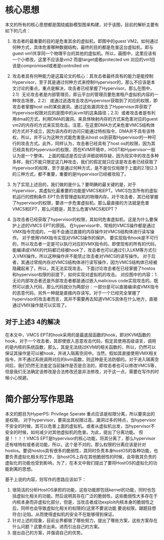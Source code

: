 # 核心思想 #
本文的所有的核心思想都是围绕威胁模型图来构建，对于该图，目前的解析主要有如下的几点：
1. 攻击者的最重要的目的是危害其余的虚拟机，即图中的guest VM2。如何通过何种方式，具体危害哪种数据结构，最终的目的都是危害这台虚拟机，即与guest vm1共享同一个物理平台的其他的虚拟机。所以，画图中，这里应该有一个小修改，这里不应该是vm2 而是target或者protected vm 对应的vm1应该是compromised或者是controlled vm
2. 攻击者具有何种能力是这篇论文的核心：其攻击者最终具有的能力是能控制Hypervisor，至于其是通过何种方式来控制Hypervisor的，那么不应该是本文讨论的重点，重点是解决，攻击者已经掌握了Hypervisor。那么在图中，2.1）无论攻击者是内部管理员，即云平台的管理员要危害租户虚拟机内容的一种攻击场景，2.2） 或通过逃逸攻击攻击Hypervisor获取到了对应的权限，即攻击者掌握host os的某些漏洞，通过这些漏洞攻击了Hypervisor并获取了Hypervisor权限对应的是图中的从vm1的这条路径；2.3）或者攻击者是有利用dma的方式，利用DMA的漏洞，来具体映射内存的方式来危害对应的guest vm2的内存的方式来实现攻击。注意，在这里DMA方式来危害VMCS结构体的方式并不成立，因为该内存的访问只能通过特权指令，DMA并不具有该特权，所以，并不认为这种方式能危害是从host os到获取Hypervisor的一种可行的攻击方式。此外，同样认为，攻击者已经具有了host os的权限，因为其已经具有的Hypervisor的权限，而在KVM环境中，HOST和Hypervisor一般认为是一个整体。
上面的描述是否应该详细说明存疑，因为现实中的攻击多种多样，我们不能只限定这几种攻击，我们的假定就只应该是攻击者已经获取了Hypervisor的权限，至于是通过何种方式，是不是仅仅局限于上面的2.1到2.3的三种方式，都不重要，重要的是Hypervisor已经被攻陷了。
3. 为了实现上述目的，我们做的是什么？要明确的最关键的是，对于Hypervisor，其虚拟化最重要的功能是VMCS和EPT。VMCS包含所有的虚拟机运行的控制条件.EPT负责管理虚拟机的物理内存。对于攻击者，其已经掌握了hypervisor的权限，要进一步危害虚拟机，那么最直接的方法就是危害VMCS和EPT，那么问题是，其怎么危害VMCS和EPT？

4. 当攻击者已经获取了hypervisor的权限，其如何危害虚拟机，这是为什么要保护上述的VMCS EPT的原因。
在hypervisor中，常规的VMCS操作都是通过VMX指令完成的，一般不会通过直接的内存操作对VMCS结构体进行读写操作。
对于使用VMX指令实现对VMCS操作的保护。
要实现指令hook是不可行的，所以攻击者一定是可以执行对应的VMX指令的。即使现有的所有的代码，能编译成VMX的代码都已经被hook了，攻击者也可以通过引入LKM等方式引入VMX操作。所以这种操作并不能禁止攻击者对VMCS的读写操作。
对于后者，其通过常规内存对VMCS结构体进行读写操作，因为VMCS结构体已经被隐藏起来了，所以，其无法实现攻击。
下面讨论攻击者在已经掌握了hostos和hypervisor权限的前提下，如何实现对虚拟机的攻击。
对应图中的内容：1. 无论内部攻击者还是外部攻击者都是通过嵌入malicious code实现攻击的。既然可以嵌入代码，那么代码就分为两部分：一部分是可以直接编译成VMX指令的恶意代码，另外一种就是直接内存读写。对于一个已经完全掌握了hypervisor的攻击者而言，其并不需要再去知道VMCS具体在什么地方，直接通过VMX操作就可以实现了。


## 对于上述3 4的解决 ##
在本文中，VMCS EPT的hook采用的是最底层函数的hook，即对KVM函数的hook，对于一个攻击者，其即使嵌入恶意攻击代码，假定其使用高级语言，调用的是内核的系统函数，那么，其是无法绕过KVM的相关函数的，所以，仍然可以保证其操作是可以被hook，并进入隔离空间中。当然，假如其直接使用VMX相关指令，并不通过系统调用对应的kvm函数，则这种是无法防御的。对于进入隔离空间后，我们仍然无法鉴定当前操作是否是合法的，即攻击者也可以修改VMCS等，但是我们无法确定该修改是合法修改还是非法修改，对于这一点，需要在写作的时候小心规避。

# 简介部分写作思路 #
本文的题目为HyperPS: Privilege Sperate 重点应该是权限分离，所以要突出的是权限。
对于hypervisor，要突出其权限过高，漏洞过多的特点，当hypervisor不安全的时候，其可以危害上面的虚拟机。或者从虚拟机出发，当hypervisor不安全的时候，如何减少对其他虚拟机的危害。为此，提出了分离功能。
但是！！！！VMCS EPT是hypervisor的核心功能，将其分离了，那么hypervisor还有啥特权或者说功能，所以，这个是不对的。那么权限的分离应该是针对hostos。要说hostos具有很多的脆弱性，其同时负责本身hostOS的各种功能，也要负责虚拟化相关的工作，当hostOS上存在其他脆弱性的时候，会导致其负责的虚拟化的功能也受到影响，为了，在本文中我们提出了要将HostOS的虚拟化的功能剥离的思想。

基于上说的内容，则写作的思路应该如下：
1. 很简洁的分析HostOS承担的功能，这些功能即包括kernel的功能，同时也包括虚拟化相关的功能。然后说明其存在广泛的脆弱性，这些脆弱性大多存在于内核本身而非虚拟化部分，但是，当攻击者成功exploit内核本身的脆弱性之后，同样也会导致虚拟化相关的权限的(这里不要说功能 要说权限，跟题目想符合)沦陷。从而使得虚拟机的安全不在能够得到保证。
2. 针对上述的现象，目前业界都做了哪些努力，提出了哪些方案，这些方案存在什么问题？这要点出来。进而引出自己的方案。
3. 提出自己的方案，并强调自己的优势。
<!-- 基于上述的原因，我们提出了 -->



















